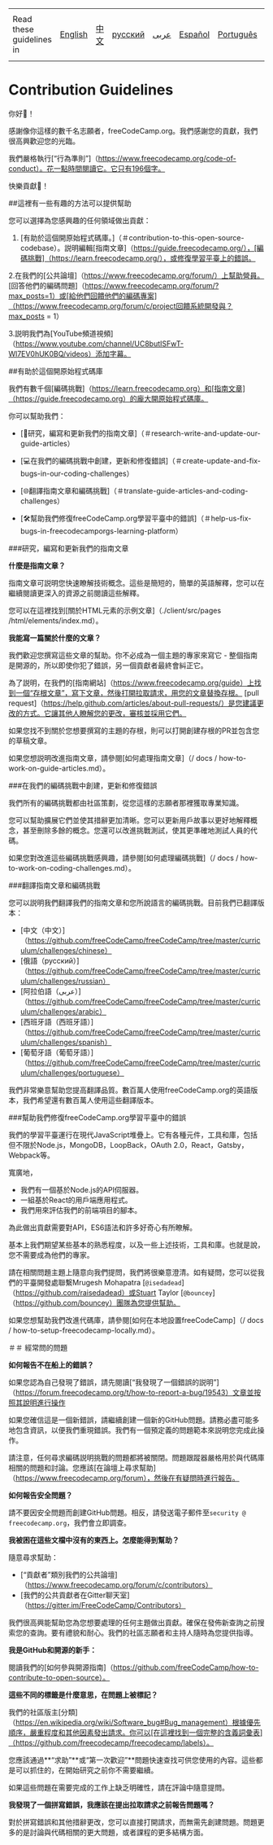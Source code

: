 <table>
    <tr>
        <td> Read these guidelines in </td>
        <td><a href="/CONTRIBUTING.md"> English </a></td>
        <td><a href="/docs/chinese/CONTRIBUTING.md"> 中文 </a></td>
        <td><a href="/docs/russian/CONTRIBUTING.md"> русский </a></td>
        <td><a href="/docs/arabic/CONTRIBUTING.md"> عربى </a></td>
        <td><a href="/docs/spanish/CONTRIBUTING.md"> Español </a></td>
        <td><a href="/docs/portuguese/CONTRIBUTING.md"> Português </a></td>
        <td><a href="/docs/traditional chinese/CONTRIBUTING.md"> 繁體中文 </a></td>
    </tr>
</table>

# Contribution Guidelines

你好👋！

感謝像你這樣的數千名志願者，freeCodeCamp.org。我們感謝您的貢獻，我們很高興歡迎您的光臨。

我們嚴格執行[“行為準則”]（https://www.freecodecamp.org/code-of-conduct）。花一點時間閱讀它。它只有196個字。

快樂貢獻🎉！

##這裡有一些有趣的方法可以提供幫助

您可以選擇為您感興趣的任何領域做出貢獻：

1. [有助於這個開原始程式碼庫。]（＃contribution-to-this-open-source-codebase）。説明編輯[指南文章]（https://guide.freecodecamp.org/），[編碼挑戰]（https://learn.freecodecamp.org/），或修復學習平臺上的錯誤。

2.在我們的[公共論壇]（https://www.freecodecamp.org/forum/）上幫助營員。 [回答他們的編碼問題]（https://www.freecodecamp.org/forum/?max_posts=1）或[給他們回饋他們的編碼專案]（https://www.freecodecamp.org/forum/c/project回饋系統開發與？max_posts = 1）

3.説明我們為[YouTube頻道視頻]（https://www.youtube.com/channel/UC8butISFwT-Wl7EV0hUK0BQ/videos）添加字幕。

##有助於這個開原始程式碼庫

我們有數千個[編碼挑戰]（https://learn.freecodecamp.org）和[指南文章]（https://guide.freecodecamp.org）的龐大開原始程式碼庫。

你可以幫助我們：

 -  [📝研究，編寫和更新我們的指南文章]（＃research-write-and-update-our-guide-articles）

 -  [💻在我們的編碼挑戰中創建，更新和修復錯誤]（＃create-update-and-fix-bugs-in-our-coding-challenges）

 -  [🌐翻譯指南文章和編碼挑戰]（＃translate-guide-articles-and-coding-challenges）

 -  [🛠幫助我們修復freeCodeCamp.org學習平臺中的錯誤]（＃help-us-fix-bugs-in-freecodecamporgs-learning-platform）

###研究，編寫和更新我們的指南文章

**什麼是指南文章？**

指南文章可説明您快速瞭解技術概念。這些是簡短的，簡單的英語解釋，您可以在繼續閱讀更深入的資源之前閱讀這些解釋。

您可以在這裡找到[關於HTML元素的示例文章]（./client/src/pages /html/elements/index.md）。

**我能寫一篇關於什麼的文章？**

我們歡迎您撰寫這些文章的幫助。你不必成為一個主題的專家來寫它 - 整個指南是開源的，所以即使你犯了錯誤，另一個貢獻者最終會糾正它。

為了説明，在我們的[指南網站]（https://www.freecodecamp.org/guide）上找到一個“存根文章”，寫下文章，然後打開拉取請求，用您的文章替換存根。 [pull request]（https://help.github.com/articles/about-pull-requests/）是您建議更改的方式。它讓其他人瞭解您的更改，審核並採用它們。

如果您找不到關於您想要撰寫的主題的存根，則可以打開創建存根的PR並包含您的草稿文章。

如果您想説明改進指南文章，請參閱[如何處理指南文章]（/ docs / how-to-work-on-guide-articles.md）。

###在我們的編碼挑戰中創建，更新和修復錯誤

我們所有的編碼挑戰都由社區策劃，從您這樣的志願者那裡獲取專業知識。

您可以幫助擴展它們並使其措辭更加清晰。您可以更新用戶故事以更好地解釋概念，甚至刪除多餘的概念。您還可以改進挑戰測試，使其更準確地測試人員的代碼。

如果您對改進這些編碼挑戰感興趣，請參閱[如何處理編碼挑戰]（/ docs / how-to-work-on-coding-challenges.md）。

###翻譯指南文章和編碼挑戰

您可以説明我們翻譯我們的指南文章和您所說語言的編碼挑戰。目前我們已翻譯版本：

 -  [中文（中文）]（https://github.com/freeCodeCamp/freeCodeCamp/tree/master/curriculum/challenges/chinese）
 -  [俄語（русский）]（https://github.com/freeCodeCamp/freeCodeCamp/tree/master/curriculum/challenges/russian）
 -  [阿拉伯語（عربى）]（https://github.com/freeCodeCamp/freeCodeCamp/tree/master/curriculum/challenges/arabic）
 -  [西班牙語（西班牙語）]（https://github.com/freeCodeCamp/freeCodeCamp/tree/master/curriculum/challenges/spanish）
 -  [葡萄牙語（葡萄牙語）]（https://github.com/freeCodeCamp/freeCodeCamp/tree/master/curriculum/challenges/portuguese）

我們非常樂意幫助您提高翻譯品質。數百萬人使用freeCodeCamp.org的英語版本，我們希望還有數百萬人使用這些翻譯版本。

###幫助我們修復freeCodeCamp.org學習平臺中的錯誤

我們的學習平臺運行在現代JavaScript堆疊上。它有各種元件，工具和庫，包括但不限於Node.js，MongoDB，LoopBack，OAuth 2.0，React，Gatsby，Webpack等。

寬廣地，

 - 我們有一個基於Node.js的API伺服器。
 - 一組基於React的用戶端應用程式。
 - 我們用來評估我們的前端項目的腳本。

為此做出貢獻需要對API，ES6語法和許多好奇心有所瞭解。

基本上我們期望某些基本的熟悉程度，以及一些上述技術，工具和庫。也就是說，您不需要成為他們的專家。

請在相關問題主題上隨意向我們提問，我們將很樂意澄清。如有疑問，您可以從我們的平臺開發處聯繫Mrugesh Mohapatra [`@isedadead`]（https://github.com/raisedadead）或Stuart Taylor [`@bouncey`]（https://github.com/bouncey）團隊為您提供幫助。

如果您想幫助我們改進代碼庫，請參閱[如何在本地設置freeCodeCamp]（/ docs / how-to-setup-freecodecamp-locally.md）。

＃＃ 經常問的問題

**如何報告不在船上的錯誤？**

如果您認為自己發現了錯誤，請先閱讀[“我發現了一個錯誤的説明”]（https://forum.freecodecamp.org/t/how-to-report-a-bug/19543）文章並按照其說明進行操作

如果您確信這是一個新錯誤，請繼續創建一個新的GitHub問題。請務必盡可能多地包含資訊，以便我們重現錯誤。我們有一個預定義的問題範本來説明您完成此操作。

請注意，任何尋求編碼説明挑戰的問題都將被關閉。問題跟蹤器嚴格用於與代碼庫相關的問題和討論。您應該[在論壇上尋求幫助]（https://www.freecodecamp.org/forum），然後在有疑問時進行報告。

**如何報告安全問題？**

請不要因安全問題而創建GitHub問題。相反，請發送電子郵件至`security @ freecodecamp.org`，我們會立即調查。

**我被困在這些文檔中沒有的東西上。怎麼能得到幫助？**

隨意尋求幫助：

 -  [“貢獻者”類別我們的公共論壇]（https://www.freecodecamp.org/forum/c/contributors）
 -  [我們的公共貢獻者在Gitter聊天室]（https://gitter.im/FreeCodeCamp/Contributors）

我們很高興能幫助您為您想要處理的任何主題做出貢獻。確保在發佈新查詢之前搜索您的查詢。要有禮貌和耐心。我們的社區志願者和主持人隨時為您提供指導。

**我是GitHub和開源的新手：**

閱讀我們的[如何參與開源指南]（https://github.com/freeCodeCamp/how-to-contribute-to-open-source）。

**這些不同的標籤是什麼意思，在問題上被標記？**

我們的社區版主[分類]（https://en.wikipedia.org/wiki/Software_bug#Bug_management）根據優先順序，嚴重程度和其他因素發出請求。你可以[在這裡找到一個完整的含義詞彙表]（https://github.com/freecodecamp/freecodecamp/labels）。

您應該通過**“求助”**或“第一次歡迎”**問題快速查找可供您使用的內容。這些都是可以抓住的，在開始研究之前你不需要繼續。

如果這些問題在需要完成的工作上缺乏明確性，請在評論中隨意提問。

**我發現了一個拼寫錯誤，我應該在提出拉取請求之前報告問題嗎？**

對於拼寫錯誤和其他措辭更改，您可以直接打開請求，而無需先創建問題。問題更多的是討論與代碼相關的更大問題，或者課程的更多結構方面。
